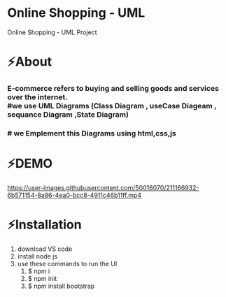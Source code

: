 # Online Shopping - UML
Online Shopping - UML Project
<h1>⚡About</h1>
<h3>
E-commerce refers to buying and selling goods and services over the internet.
<br>
#we use UML Diagrams (Class Diagram , useCase Diageam , sequance Diagram ,State Diagram)</h3>
<h3># we Emplement this Diagrams using html,css,js</h3>
<h1>⚡DEMO</h1>

https://user-images.githubusercontent.com/50016070/211166932-6b571154-8a86-4ea0-bcc8-4911c46b11ff.mp4



<h1>⚡Installation</h1>
<ol>
  <li>download VS code</li>
   <li>install node js</li>
    <li>use these commands to run the UI
    <ol>
       <li>$ npm i</li>
       <li>$ npm init </li>
       <li>$ npm install bootstrap</li>
    </ol>
    </li>
</ol>

